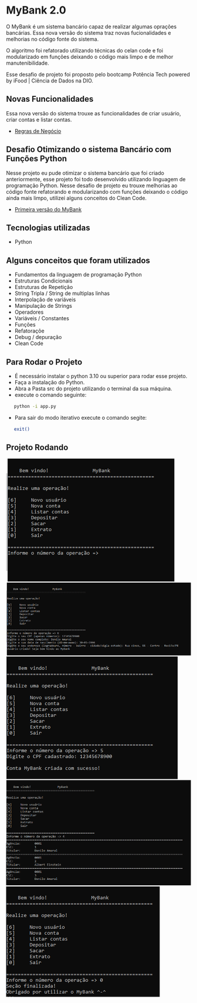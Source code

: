 # MyBank 2.0 
O MyBank é um sistema bancário capaz de realizar algumas oprações bancárias.
Essa nova versão do sistema traz novas fucionalidades e melhorias no código 
fonte do sistema.

O algoritmo foi refatorado utilizando técnicas do celan code e foi modularizado em funções 
deixando o código mais limpo e de melhor manutenibilidade.

Esse desafio de projeto foi proposto pelo bootcamp Potência Tech powered by iFood | Ciência de Dados na DIO.

## Novas Funcionalidades
Essa nova versão do sistema trouxe as funcionalidades de criar usuário, criar 
contas e listar contas. 

- [Regras de Negócio](https://github.com/Gabrieladevti/Desafio-Otimizando-Sistema-Bancario-Python/blob/main/regras-de-negocio.md)


## Desafio Otimizando o sistema Bancário com Funções Python 
Nesse projeto eu pude otimizar o sistema bancário que foi criado anteriormente, esse projeto foi
todo desenvolvido utilizando linguagem de programação Python. Nesse desafio de projeto eu 
trouxe melhorias ao código fonte refatorando e modularizando com funções deixando o código ainda 
mais limpo, utilizei alguns conceitos do Clean Code.

- [Primeira versão do MyBank](https://github.com/Danilo55Amaral/Desafio-Sistema-Bancario-Python)

## Tecnologias utilizadas
- Python

## Alguns conceitos que foram utilizados

- Fundamentos da linguagem de programação Python
- Estruturas Condicionais 
- Estruturas de Repetição 
- String Tripla / String de multiplas linhas 
- Interpolação de variáveis 
- Manipulação de Strings 
- Operadores 
- Variáveis / Constantes
- Funções 
- Refatoraçõe 
- Debug / depuração 
- Clean Code

## Para Rodar o Projeto
- É necessário instalar o python 3.10 ou superior para rodar esse projeto.
- Faça a instalação do Python.
- Abra a Pasta src do projeto utilizando o terminal da sua máquina.
- execute o comando seguinte: 
 ```bash
    python -i app.py
```
- Para sair do modo iterativo execute o comando segite: 
 ```bash
    exit()
```
## Projeto Rodando 

![mybank01.PNG](https://github.com/Danilo55Amaral/Desafio-Otimizando-Sistema-Bancario-Python/blob/main/mybank01.PNG)
![mybank02.PNG](https://github.com/Danilo55Amaral/Desafio-Otimizando-Sistema-Bancario-Python/blob/main/mybank02.PNG)
![mybank03.PNG](https://github.com/Danilo55Amaral/Desafio-Otimizando-Sistema-Bancario-Python/blob/main/mybank03.PNG)
![mybank04.PNG](https://github.com/Danilo55Amaral/Desafio-Otimizando-Sistema-Bancario-Python/blob/main/mybank04.PNG)
![mybank05.PNG](https://github.com/Danilo55Amaral/Desafio-Otimizando-Sistema-Bancario-Python/blob/main/mybank05.PNG)
